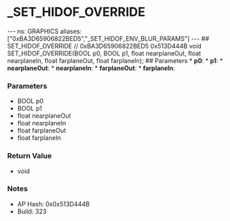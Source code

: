 # _SET_HIDOF_OVERRIDE

--- ns: GRAPHICS aliases: ["0xBA3D65906822BED5","_SET_HIDOF_ENV_BLUR_PARAMS"] --- ## SET_HIDOF_OVERRIDE  // 0xBA3D65906822BED5 0x513D444B void SET_HIDOF_OVERRIDE(BOOL p0, BOOL p1, float nearplaneOut, float nearplaneIn, float farplaneOut, float farplaneIn);  ## Parameters * **p0**: * **p1**: * **nearplaneOut**: * **nearplaneIn**: * **farplaneOut**: * **farplaneIn**:

### Parameters
* BOOL p0
* BOOL p1
* float nearplaneOut
* float nearplaneIn
* float farplaneOut
* float farplaneIn

### Return Value
* void

### Notes
* AP Hash: 0x0x513D444B
* Build: 323

